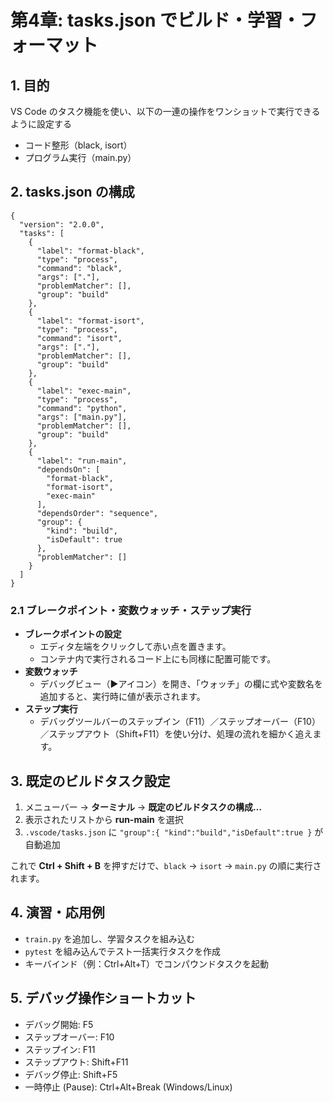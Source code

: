 # 第4章: tasks.json でビルド・学習・フォーマット

## 1. 目的
VS Code のタスク機能を使い、以下の一連の操作をワンショットで実行できるように設定する  
- コード整形（black, isort）  
- プログラム実行（main.py）  

## 2. tasks.json の構成

```jsonc
{
  "version": "2.0.0",
  "tasks": [
    {
      "label": "format-black",
      "type": "process",
      "command": "black",
      "args": ["."],
      "problemMatcher": [],
      "group": "build"
    },
    {
      "label": "format-isort",
      "type": "process",
      "command": "isort",
      "args": ["."],
      "problemMatcher": [],
      "group": "build"
    },
    {
      "label": "exec-main",
      "type": "process",
      "command": "python",
      "args": ["main.py"],
      "problemMatcher": [],
      "group": "build"
    },
    {
      "label": "run-main",
      "dependsOn": [
        "format-black",
        "format-isort",
        "exec-main"
      ],
      "dependsOrder": "sequence",
      "group": {
        "kind": "build",
        "isDefault": true
      },
      "problemMatcher": []
    }
  ]
}
```

### 2.1 ブレークポイント・変数ウォッチ・ステップ実行
- **ブレークポイントの設定**  
  - エディタ左端をクリックして赤い点を置きます。  
  - コンテナ内で実行されるコード上にも同様に配置可能です。  
- **変数ウォッチ**  
  - デバッグビュー（▶️アイコン）を開き、「ウォッチ」の欄に式や変数名を追加すると、実行時に値が表示されます。  
- **ステップ実行**  
  - デバッグツールバーのステップイン（F11）／ステップオーバー（F10）／ステップアウト（Shift+F11）を使い分け、処理の流れを細かく追えます。  

## 3. 既定のビルドタスク設定
1. メニューバー → **ターミナル** → **既定のビルドタスクの構成…**  
2. 表示されたリストから **run-main** を選択  
3. `.vscode/tasks.json` に `"group":{ "kind":"build","isDefault":true }` が自動追加  

これで **Ctrl + Shift + B** を押すだけで、`black` → `isort` → `main.py` の順に実行されます。

## 4. 演習・応用例
- `train.py` を追加し、学習タスクを組み込む  
- `pytest` を組み込んでテスト一括実行タスクを作成  
- キーバインド（例：Ctrl+Alt+T）でコンパウンドタスクを起動  

## 5. デバッグ操作ショートカット
- デバッグ開始: F5  
- ステップオーバー: F10  
- ステップイン: F11  
- ステップアウト: Shift+F11  
- デバッグ停止: Shift+F5  
- 一時停止 (Pause): Ctrl+Alt+Break (Windows/Linux)  
